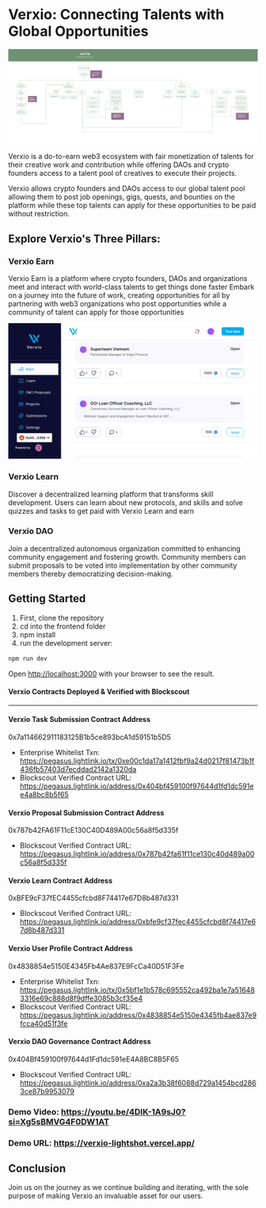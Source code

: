 # Verxio: Connecting Talents with Global Opportunities

![Verxio Information Architecture](https://github.com/Verxio-Inc/verxio-areon/blob/main/frontend/src/assets/information%20Architecture.png)

Verxio is a do-to-earn web3 ecosystem with fair monetization of talents for their creative work and contribution while offering DAOs and crypto founders access to a talent pool of creatives to execute their projects.

Verxio allows crypto founders and DAOs access to our global talent pool allowing them to post job openings, gigs, quests, and bounties on the platform while these top talents can apply for these opportunities to be paid without restriction.


## Explore Verxio's Three Pillars:

### Verxio Earn
Verxio Earn is a platform where crypto founders, DAOs and organizations meet and interact with world-class talents to get things done faster
Embark on a journey into the future of work, creating opportunities for all by partnering with web3 organizations who post opportunities while a community of talent can apply for those opportunities

![Verxio Earn Dashboard](https://github.com/Verxio-Inc/verxio-areon/blob/main/frontend/src/assets/verxio-dashboard.png)

### Verxio Learn
Discover a decentralized learning platform that transforms skill development. Users can learn about new protocols, and skills and solve quizzes and tasks to get paid with Verxio Learn and earn

### Verxio DAO
Join a decentralized autonomous organization committed to enhancing community engagement and fostering growth. Community members can submit proposals to be voted into implementation by other community members thereby democratizing decision-making.

## Getting Started

1. First, clone the repository
2. cd into the frontend folder
3. npm install
4. run the development server:

```bash
npm run dev
```

Open [http://localhost:3000](http://localhost:3000) with your browser to see the result.

#### Verxio Contracts Deployed & Verified with Blockscout
---
#### Verxio Task Submission Contract Address
0x7a114662911183125B1b5ce893bcA1d59151b5D5
- Enterprise Whitelist Txn: https://pegasus.lightlink.io/tx/0xe00c1da17a1412fbf9a24d0217f81473b1f436fb57403d7ecddad2142a1320da
- Blockscout Verified Contract URL: https://pegasus.lightlink.io/address/0x404bf459100f97644d1fd1dc591ee4a8bc8b5f65

#### Verxio Proposal Submission Contract Address
0x787b42FA61F11cE130C40D489A00c56a8f5d335f
- Blockscout Verified Contract URL: https://pegasus.lightlink.io/address/0x787b42fa61f11ce130c40d489a00c56a8f5d335f

#### Verxio Learn Contract Address
0xBFE9cF37fEC4455cfcbd8F74417e67D8b487d331
- Blockscout Verified Contract URL:  https://pegasus.lightlink.io/address/0xbfe9cf37fec4455cfcbd8f74417e67d8b487d331

#### Verxio User Profile Contract Address
0x4838854e5150E4345Fb4Ae837E9FcCa40D51F3Fe
- Enterprise Whitelist Txn: https://pegasus.lightlink.io/tx/0x5bf1e1b578c695552ca492ba1e7a516483316e69c888d8f9dffe3085b3cf35e4
- Blockscout Verified Contract URL: https://pegasus.lightlink.io/address/0x4838854e5150e4345fb4ae837e9fcca40d51f3fe

#### Verxio DAO Governance Contract Address
0x404Bf459100f97644d1Fd1dc591eE4A8BC8B5F65
- Blockscout Verified Contract URL: https://pegasus.lightlink.io/address/0xa2a3b38f6088d729a1454bcd2863ce87b9953079


### Demo Video: https://youtu.be/4DIK-1A9sJ0?si=Xg5sBMVG4F0DW1AT
### Demo URL: https://verxio-lightshot.vercel.app/
## Conclusion
Join us on the journey as we continue building and iterating, with the sole purpose of making Verxio an invaluable asset for our users.


